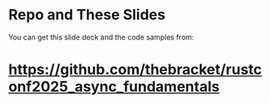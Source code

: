 # Repo and These Slides

You can get this slide deck and the code samples from:

# https://github.com/thebracket/rustconf2025_async_fundamentals